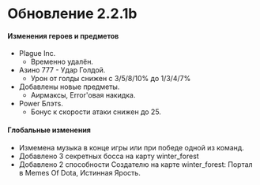 
# Обновление 2.2.1b
 #### Изменения героев и предметов
 * Plague Inc.
   * Временно удалён.
 * Азино 777 - Удар Голдой.
    * Урон от голды снижен с 3/5/8/10% до 1/3/4/7%
  * Добавлены новые предметы.
    * Аирмаксы, Error'овая накидка.
  * Power Блэтs.
    * Бонус к скорости атаки снижен до 25.
 #### Глобальные изменения
  * Измемена музыка в конце игры или при победе одной из команд.
  * Добавлено 3 секретных босса на карту winter_forest
  * Добавлено 2 способности Создателю на карте winter_forest: Портал в Memes Of Dota, Истинная Ярость.
